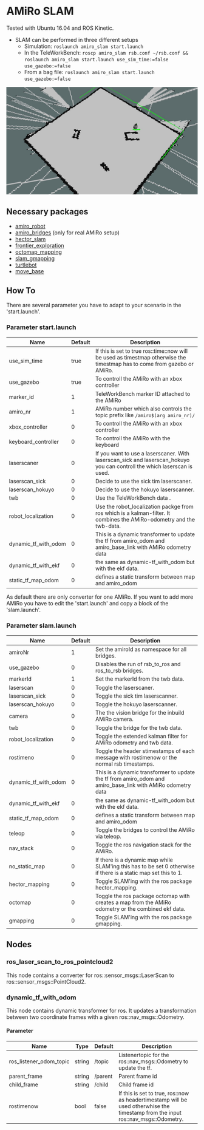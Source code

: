 # AMiRo SLAM

Tested with Ubuntu 16.04 and ROS Kinetic.

* SLAM can be performed in three different setups
  * Simulation: `roslaunch amiro_slam start.launch`
  * In the TeleWorkBench: `roscp amiro_slam rsb.conf ~/rsb.conf && roslaunch amiro_slam start.launch use_sim_time:=false use_gazebo:=false`
  * From a bag file: `roslaunch amiro_slam start.launch use_gazebo:=false`

![AMiRo in TWB performing SLAM](/images/TWB_SLAM.jpg)

## Necessary packages

* [amiro_robot](https://github.com/tik0/amiro_robot)
* [amiro_bridges](https://github.com/tik0/amiro_bridges) (only for real AMiRo setup)
* [hector_slam](http://wiki.ros.org/hector_slam)
* [frontier_exploration](http://wiki.ros.org/frontier_exploration)
* [octomap_mapping](http://wiki.ros.org/octomap_mapping)
* [slam_gmapping](http://wiki.ros.org/slam_gmapping)
* [turtlebot](http://wiki.ros.org/turtlebot)
* [move_base](http://wiki.ros.org/move_base)


## How To

There are several parameter you have to adapt to your scenario in the 'start.launch'.

### Parameter start.launch

|         Name         | Default |                                                         Description                                                          |
| -------------------- | ------- | ---------------------------------------------------------------------------------------------------------------------------- |
| use_sim_time         | true    | If this is set to true ros::time::now will be used as timestmap otherwise the timestmap has to come from gazebo or AMiRo.    |
| use_gazebo           | true    | To controll the AMiRo with an xbox controller                                                                                |
| marker_id            | 1       | TeleWorkBench marker ID attached to the AMiRo                                                                                |
| amiro_nr             | 1       | AMiRo number which also controls the topic prefix like `/amiro$(arg amiro_nr)/`                                              |
| xbox_controller      | 0       | To controll the AMiRo with an xbox controller                                                                                |
| keyboard_controller  | 0       | To controll the AMiRo with the keyboard                                                                                      |
| laserscaner          | 0       | If you want to use a laserscaner. With laserscan_sick and laserscan_hokuyo you can controll the which laserscan is used.     |
| laserscan_sick       | 0       | Decide to use the sick tim laserscaner.                                                                                      |
| laserscan_hokuyo     | 0       | Decide to use the hokuyo laserscanner.                                                                                       |
| twb                  | 0       | Use the TeleWorkBench data .                                                                                                 |
| robot_localization   | 0       | Use the robot_localization packge from ros which is a kalman-filter. It combines the AMiRo-odometry and the twb-data.        |
| dynamic_tf_with_odom | 0       | This is a dynamic transformer to update the tf from amiro_odom and amiro_base_link with AMiRo odometry data                  |
| dynamic_tf_with_ekf  | 0       | the same as dynamic-tf_with_odom but with the ekf data.                                                                      |
| static_tf_map_odom   | 0       | defines a static transform between map and amiro_odom                                                                        |

As default there are only converter for one AMiRo. If you want to add more AMiRo you have to edit the 'start.launch' and copy a block of the 'slam.launch'.

### Parameter slam.launch

|         Name         | Default |                                                   Description                                                   |
| -------------------- | ------- | --------------------------------------------------------------------------------------------------------------- |
| amiroNr              | 1       | Set the amiroId as namespace for all bridges.                                                                   |
| use_gazebo           | 0       | Disables the run of rsb_to_ros and ros_to_rsb bridges.                                                          |
| markerId             | 1       | Set the markerId from the twb data.                                                                             |
| laserscan            | 0       | Toggle the laserscaner.                                                                                         |
| laserscan_sick       | 0       | Toggle the sick tim laserscanner.                                                                               |
| laserscan_hokuyo     | 0       | Toggle the hokuyo laserscanner.                                                                                 |
| camera               | 0       | The the vision bridge for the inbuild AMiRo camera.                                                             |
| twb                  | 0       | Toggle the bridge for the twb data.                                                                             |
| robot_localization   | 0       | Toggle the extended kalman filter for AMiRo odometry and twb data.                                              |
| rostimeno            | 0       | Toggle the header stimestamps of each message with rostimenow or the normal rsb timestamps.                     |
| dynamic_tf_with_odom | 0       | This is a dynamic transformer to update the tf from amiro_odom and amiro_base_link with AMiRo odometry data     |
| dynamic_tf_with_ekf  | 0       | the same as dynamic-tf_with_odom but with the ekf data.                                                         |
| static_tf_map_odom   | 0       | defines a static transform between map and amiro_odom                                                           |
| teleop               | 0       | Toggle the bridges to control the AMiRo via teleop.                                                             |
| nav_stack            | 0       | Toggle the ros navigation stack for the AMiRo.                                                                  |
| no_static_map        | 0       | If there is a dynamic map while SLAM'ing this has to be set 0 otherwise if there is a static map set this to 1. |
| hector_mapping       | 0       | Toggle SLAM'ing with the ros package hector_mapping.                                                            |
| octomap              | 0       | Toggle the ros package octomap with creates a map from the AMiRo odometry or the combined ekf data.             |
| gmapping             | 0       | Toggle SLAM'ing with the ros package gmapping.                                                                  |

## Nodes

### ros_laser_scan_to_ros_pointcloud2

This node contains a converter for ros::sensor_msgs::LaserScan to ros::sensor_msgs::PointCloud2.

### dynamic_tf_with_odom

This node contains dynamic transformer for ros.
It updates a transformation between two coordinate frames with a given ros::nav_msgs::Odometry.

#### Parameter

|          Name           |  Type  | Default |                                                            Description                                                            |
| ----------------------- | ------ | ------- | --------------------------------------------------------------------------------------------------------------------------------- |
| ros_listener_odom_topic | string | /topic  | Listenertopic for the ros::nav_msgs::Odometry to update the tf.                                                                   |
| parent_frame            | string | /parent | Parent frame id                                                                                                                   |
| child_frame             | string | /child  | Child frame id                                                                                                                    |
| rostimenow              | bool   | false   | If this is set to true, ros::now as headertimestamp will be used otherwhise the timestamp from the input ros::nav_msgs::Odometry. | 

